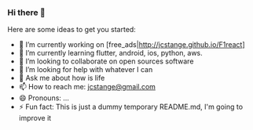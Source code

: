 ### Hi there 👋

<!--
**jcstange/jcstange** is a ✨ _special_ ✨ repository because its `README.md` (this file) appears on your GitHub profile. -->

Here are some ideas to get you started:

- 🔭 I’m currently working on [free_ads|http://jcstange.github.io/F1react] 
- 🌱 I’m currently learning flutter, android, ios, python, aws.
- 👯 I’m looking to collaborate on open sources software
- 🤔 I’m looking for help with whatever I can
- 💬 Ask me about how is life
- 📫 How to reach me: jcstange@gmail.com
- 😄 Pronouns: ...
- ⚡ Fun fact: This is just a dummy temporary README.md, I'm going to improve it


